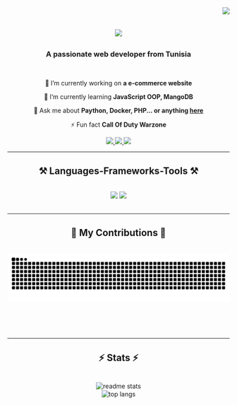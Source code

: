 <img align="right" src="https://visitor-badge.laobi.icu/badge?page_id=api.github.com/users/kayssrayeb76" />

<h1 align="center">
    <img src="https://readme-typing-svg.herokuapp.com/?font=Righteous&size=35&center=true&vCenter=true&width=500&height=70&duration=4000&lines=Hi+There!+👋;+I'm+Kays+Srayeb!;" />
</h1>

<h3 align="center">A passionate web developer from Tunisia</h3>

<br/>

<div align="center">
 
 🔭 I’m currently working on **a e-commerce website**
 
 🌱 I’m currently learning **JavaScript OOP, MangoDB**

💬 Ask me about **Paython, Docker, PHP... or anything [here](https://github.com/kayssrayeb76/kayssrayeb76)**

⚡ Fun fact **Call Of Duty Warzone**

 </div>
 
<div align="center"> 
  <a href="mailto:kayssrayeb76@gmail.com">
    <img src="https://img.shields.io/badge/Gmail-333333?style=for-the-badge&logo=gmail&logoColor=red" />
  </a>
  <a href="" target="_blank">
    <img src="https://img.shields.io/badge/LinkedIn-0077B5?style=for-the-badge&logo=linkedin&logoColor=white" target="_blank" />
  </a>
  <a href="" target="_blank">
     <img src="https://img.shields.io/badge/Portfolio-FF5722?style=for-the-badge&logo=todoist&logoColor=white" target="_blank" /> <!-- sqlite, safari, google-chrome are other good icon options -->
  </a>
</div>

 <hr/>
 
<h2 align="center">⚒️ Languages-Frameworks-Tools ⚒️</h2>
<br/>
<div align="center">
    <img src="https://skillicons.dev/icons?i=bootstrap,html,css,vscode,github,figma,git" />
    <img src="https://skillicons.dev/icons?i=python,javascript,mongodb,mysql,flask" /><br>
</div>

<br/>
<hr/>

<div align="center">
  <h2>🐍 My Contributions 🐍</h2>
  <br>
  <img alt="snake eating my contributions" src="github-user-contribution (1).svg" />
  
  
  <br/><br/><br/>
</div>

<hr/>

<h2 align="center">⚡ Stats ⚡</h2>
<br>
<div align=center>
  <img width=390 src="https://github-readme-stats.vercel.app/api?username=kayssrayeb76&show_icons=true&count_private=true&show_icons=true&theme=react&rank_icon=github&border_radius=10" alt="readme stats" />
  <br/>
  <img width=325 align="center" src="https://github-readme-stats.vercel.app/api/top-langs/?username=kayssrayeb76&size_weight=0.5&count_weight=0.5&show_icons=true&count_private=true&theme=react&border_radius=10" alt="top langs" />
</div>

<br>
<br>
